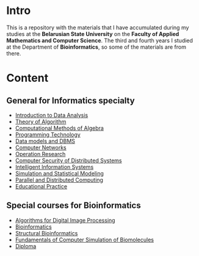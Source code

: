 # Intro
This is a repository with the materials that I have accumulated during my studies at the __Belarusian State University__ on the __Faculty of Applied Mathematics and Computer Science__.
The third and fourth years I studied at the Department of __Bioinformatics__, so some of the materials are from there.
# Content
## General for __Informatics__ specialty
- [Introduction to Data Analysis](IDM)
- [Theory of Algorithm](TA)
- [Computational Methods of Algebra](CMA)
- [Programming Technology](ProgrammingTechnology)
- [Data models and DBMS](DMS)
- [Computer Networks](Computer%20Networks)
- [Operation Research](Operation%20Research)
- [Computer Security of Distributed Systems](CSDS)
- [Intelligent Information Systems](IIS)
- [Simulation and Statistical Modeling](ISM)
- [Parallel and Distributed Computing](PDC)
- [Educational Practice](Educational%20Practice)
## Special courses for __Bioinformatics__
- [Algorithms for Digital Image Processing](ADIP)
- [Bioinformatics](Bioinformatics)
- [Structural Bioinformatics](SB)
- [Fundamentals of Computer Simulation of Biomolecules](FCSB)
- [Diploma](Diploma)
